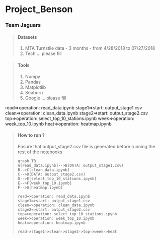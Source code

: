 # Project_Benson
### Team Jaguars

> #### Datasets
>
>  	1. MTA Turnstile data - 3 months - from 4/28/2018 to 07/27/2018
>  	2. Tech ... please fill 



> #### Tools
>
> 1. Numpy
> 2. Pandas
> 3. Matplotlib
> 4. Seaborn
> 5. Google ... please fill 

read=>operation: read_data.ipynb
stage1=>start: output_stage1.csv
clean=>operation: clean_data.ipynb
stage2=>start: output_stage2.csv
top=>operation: select_top_10_stations.ipynb
week=>operation: week_top_10.ipynb
heat=>operation: heatmap.ipynb

> #### How to run ?
>
> Ensure that output_stage2.csv file is generated before running the rest of the notebooks
>
> ```mermaid
> graph TB
> A[read_data.ipynb]-->B(DATA: output_stage1.csv)
> B-->C[clean_data.ipynb]
> C-->D(DATA: output_stage2.csv)
> D-->E[select_top_10_stations.ipynb]
> E-->F[week_top_10.ipynb] 
> F-->G[heatmap.ipynb]
> ```
>
>
>
>
>
>
>
> ``` flow
> read=>operation: read_data.ipynb
> stage1=>start: output_stage1.csv
> clean=>operation: clean_data.ipynb
> stage2=>start: output_stage2.csv
> top=>operation: select_top_10_stations.ipynb
> week=>operation: week_top_10.ipynb
> heat=>operation: heatmap.ipynb
> 
> read->stage1->clean->stage2->top->week->heat
> ```
>
>



